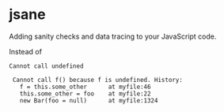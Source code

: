 jsane
=====

Adding sanity checks and data tracing to your JavaScript code.

Instead of 

`Cannot call undefined`

     Cannot call f() because f is undefined. History:
       f = this.some_other      at myfile:46
       this.some_other = foo    at myfile:22
       new Bar(foo = null)      at myfile:1324
